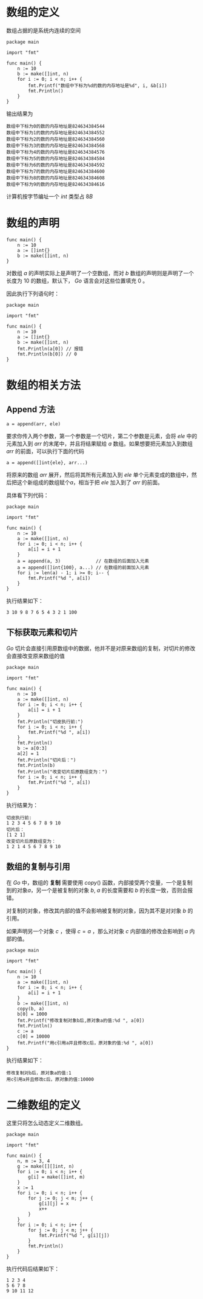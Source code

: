 # 数组的定义
数组占据的是系统内连续的空间
```
package main

import "fmt"

func main() {
	n := 10
	b := make([]int, n)
	for i := 0; i < n; i++ {
		fmt.Printf("数组中下标为%d的数的内存地址是%d", i, &b[i])
		fmt.Println()
	}
}
```

输出结果为

```
数组中下标为0的数的内存地址是824634384544
数组中下标为1的数的内存地址是824634384552
数组中下标为2的数的内存地址是824634384560
数组中下标为3的数的内存地址是824634384568
数组中下标为4的数的内存地址是824634384576
数组中下标为5的数的内存地址是824634384584
数组中下标为6的数的内存地址是824634384592
数组中下标为7的数的内存地址是824634384600
数组中下标为8的数的内存地址是824634384608
数组中下标为9的数的内存地址是824634384616
```

计算机按字节编址一个 $int$ 类型占 $8B$

# 数组的声明
```
func main() {
	n := 10
	a := []int{}
	b := make([]int, n)
}
```
对数组 $a$ 的声明实际上是声明了一个空数组，而对 $b$ 数组的声明则是声明了一个长度为 $10$ 的数组，默认下， $Go$ 语言会对这些位置填充 $0$ 。

因此执行下列语句时：
```
package main

import "fmt"

func main() {
	n := 10
	a := []int{}
	b := make([]int, n)
	fmt.Println(a[0]) // 报错
	fmt.Println(b[0]) // 0
}
```
# 数组的相关方法

## Append 方法

```
a = append(arr, ele)
``` 

要求你传入两个参数，第一个参数是一个切片，第二个参数是元素，会将 $ele$ 中的元素加入到 $arr$ 的末尾中，并且将结果赋给 $a$ 数组。如果想要把元素加入到数组 $arr$ 的前面，可以执行下面的代码

```
a = append([]int{ele}, arr...)
```

将原来的数组 $arr$ 展开，然后将其所有元素加入到 $ele$ 单个元素变成的数组中，然后把这个新组成的数组赋个$a$，相当于把 $ele$ 加入到了 $arr$ 的前面。

具体看下列代码：

```
package main

import "fmt"

func main() {
	n := 10
	a := make([]int, n)
	for i := 0; i < n; i++ {
		a[i] = i + 1
	}
	a = append(a, 3)             // 在数组的后面加入元素
	a = append([]int{100}, a...) // 在数组的前面加入元素
	for i := len(a) - 1; i >= 0; i-- {
		fmt.Printf("%d ", a[i])
	}
}

```

执行结果如下：

```
3 10 9 8 7 6 5 4 3 2 1 100 
```

## 下标获取元素和切片

 $Go$ 切片会直接引用原数组中的数据，他并不是对原来数组的复制，对切片的修改会直接改变原来数组的值

```
package main

import "fmt"

func main() {
	n := 10
	a := make([]int, n)
	for i := 0; i < n; i++ {
		a[i] = i + 1
	}
	fmt.Println("切皮执行前:")
	for i := 0; i < n; i++ {
		fmt.Printf("%d ", a[i])
	}
	fmt.Println()
	b := a[0:3]
	a[2] = 1
	fmt.Println("切片后：")
	fmt.Println(b)
	fmt.Println("改变切片后原数组变为：")
	for i := 0; i < n; i++ {
		fmt.Printf("%d ", a[i])
	}
}

```

执行结果为：

```
切皮执行前:
1 2 3 4 5 6 7 8 9 10
切片后：
[1 2 1]
改变切片后原数组变为：
1 2 1 4 5 6 7 8 9 10
```

## 数组的复制与引用

在 $Go$ 中，数组的 __复制__ 需要使用 $copy()$ 函数，内部接受两个变量，一个是复制到的对象$a$，另一个是被复制的对象 $b$, $a$ 的长度需要和 $b$ 的长度一致，否则会报错。

对复制的对象，修改其内部的值不会影响被复制的对象，因为其不是对对象 $b$ 的引用。

如果声明另一个对象 $c$ ，使得 $c=a$ ，那么对对象 $c$ 内部值的修改会影响到 $a$ 内部的值。

```
package main

import "fmt"

func main() {
	n := 10
	a := make([]int, n)
	for i := 0; i < n; i++ {
		a[i] = i + 1
	}
	b := make([]int, n)
	copy(b, a)
	b[0] = 1000
	fmt.Printf("修改复制对象b后,原对象a的值:%d ", a[0])
	fmt.Println()
	c := a
	c[0] = 10000
	fmt.Printf("用c引用a并且修改c后，原对象的值:%d ", a[0])
}

```

执行结果如下：

```
修改复制对b后，原对象a的值:1 
用c引用a并且修改c后，原对象的值:10000
```

# 二维数组的定义
这里只将怎么动态定义二维数组。

```
package main

import "fmt"

func main() {
	n, m := 3, 4
	g := make([][]int, n)
	for i := 0; i < n; i++ {
		g[i] = make([]int, m)
	}
	x := 1
	for i := 0; i < n; i++ {
		for j := 0; j < m; j++ {
			g[i][j] = x
			x++
		}
	}
	for i := 0; i < n; i++ {
		for j := 0; j < m; j++ {
			fmt.Printf("%d ", g[i][j])
		}
		fmt.Println()
	}
}
```

执行代码后结果如下：

```
1 2 3 4 
5 6 7 8
9 10 11 12
```

